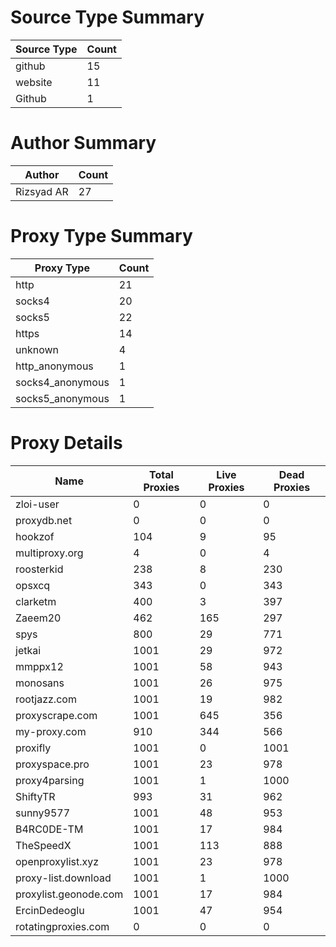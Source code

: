 # Source Type Summary

| Source Type | Count |
|-------------|-------|
| github | 15 |
| website | 11 |
| Github | 1 |


# Author Summary

| Author | Count |
|--------|-------|
| Rizsyad AR | 27 |


# Proxy Type Summary

| Proxy Type | Count |
|------------|-------|
| http | 21 |
| socks4 | 20 |
| socks5 | 22 |
| https | 14 |
| unknown | 4 |
| http_anonymous | 1 |
| socks4_anonymous | 1 |
| socks5_anonymous | 1 |


# Proxy Details

| Name | Total Proxies | Live Proxies | Dead Proxies |
|------|---------------|--------------|---------------|
| zloi-user | 0 | 0 | 0 |
| proxydb.net | 0 | 0 | 0 |
| hookzof | 104 | 9 | 95 |
| multiproxy.org | 4 | 0 | 4 |
| roosterkid | 238 | 8 | 230 |
| opsxcq | 343 | 0 | 343 |
| clarketm | 400 | 3 | 397 |
| Zaeem20 | 462 | 165 | 297 |
| spys | 800 | 29 | 771 |
| jetkai | 1001 | 29 | 972 |
| mmppx12 | 1001 | 58 | 943 |
| monosans | 1001 | 26 | 975 |
| rootjazz.com | 1001 | 19 | 982 |
| proxyscrape.com | 1001 | 645 | 356 |
| my-proxy.com | 910 | 344 | 566 |
| proxifly | 1001 | 0 | 1001 |
| proxyspace.pro | 1001 | 23 | 978 |
| proxy4parsing | 1001 | 1 | 1000 |
| ShiftyTR | 993 | 31 | 962 |
| sunny9577 | 1001 | 48 | 953 |
| B4RC0DE-TM | 1001 | 17 | 984 |
| TheSpeedX | 1001 | 113 | 888 |
| openproxylist.xyz | 1001 | 23 | 978 |
| proxy-list.download | 1001 | 1 | 1000 |
| proxylist.geonode.com | 1001 | 17 | 984 |
| ErcinDedeoglu | 1001 | 47 | 954 |
| rotatingproxies.com | 0 | 0 | 0 |
